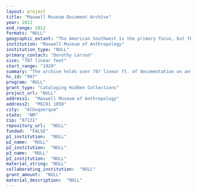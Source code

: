 ```yaml
--- 
layout: project 
title: "Maxwell Museum Document Archive"
year: 2012
end_range: 2012
formats: "NULL"
geographic_extant: "The American Southwest is the primary focus, but the archive also includes documentation from across North America and around the globe."
institution: "Maxwell Museum of Anthropology"
institution_type: "NULL"
primary_contact: "Dorothy Larson"
size: "787 linear feet"
start_range: "1920"
summary: "The archive holds over 787 linear ft. of documentation on anthropological research (~700 ft. of archaeological and ~87 ft. of ethnological documentation). It also contains 40 flat file drawers with oversize archaeological maps and drawings. The archive's primary focus is the indigenous cultures of the American Southwest. The collection includes (but is not limited to) original field notes, forms, and maps, data from laboratory analyses, and synthetic documents that present research results. The documents cover investigations of a broad temporal span, ranging from the earliest verified occupation of the area (~13,000 years ago) through the modern era. Among the most significant collections are the papers of Florence Hawley Ellis and Frank Hibben, two pioneers in the field that left an indelible imprint on the archaeology of the American Southwest and beyond; Ellis has been called one of the most influential women in anthropology. The collections comprise most of their life's work and provide an invaluable window into the history of archaeology. The archive documents archaeological research at hundreds of sites, including some of the most important in the region, such as San Gabriel del Yunque, the first Spanish capital of New Mexico and Pottery Mound, a ~15th century site famous for its rare intact kiva murals; with depictions of rituals, supernatural entities, and ancient pueblo people, these murals provide a unique perspective on ancestral Pueblo society."
hc_id: "907"
program: "NULL"
grant_type: "Cataloging Hidden Collections"
project_url: "NULL"
address1:  "Maxwell Museum of Anthropology"
address2:  "MSC01 1050"
city:  "Albuquerque"
state:  "NM"
zip: "87131"
repository_url:  "NULL"
funded:  "FALSE"
p1_institution:  "NULL"
p2_name:  "NULL"
p2_institution:  "NULL"
p3_name:  "NULL"
p3_institution:  "NULL"
material_string: "NULL"
collaborating_institution:  "NULL"
grant_amount:  "NULL"
material_description:  "NULL"
---
```

